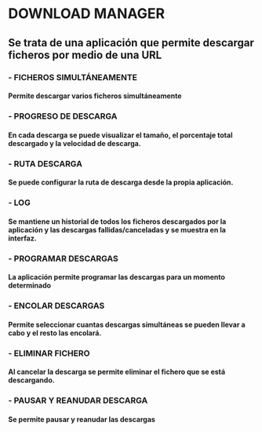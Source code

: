 # DOWNLOAD MANAGER
## Se trata de una aplicación que permite descargar ficheros por medio de una URL
### - FICHEROS SIMULTÁNEAMENTE
#### Permite descargar varios ficheros simultáneamente
### - PROGRESO DE DESCARGA
#### En cada descarga se puede visualizar el tamaño, el porcentaje total descargado y la velocidad de descarga.
### - RUTA DESCARGA
#### Se puede configurar la ruta de descarga desde la propia aplicación.
### - LOG
#### Se mantiene un historial de todos los ficheros descargados por la aplicación y las descargas fallidas/canceladas y se muestra en la interfaz.
### - PROGRAMAR DESCARGAS
#### La aplicación permite programar las descargas para un momento determinado
### - ENCOLAR DESCARGAS
#### Permite seleccionar cuantas descargas simultáneas se pueden llevar a cabo y el resto las encolará.
### - ELIMINAR FICHERO
#### Al cancelar la descarga se permite eliminar el fichero que se está descargando.
### - PAUSAR Y REANUDAR DESCARGA
#### Se permite pausar y reanudar las descargas
